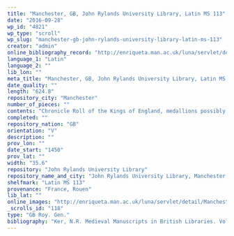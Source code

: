 ```yaml
---
title: "Manchester, GB, John Rylands University Library, Latin MS 113"
date: "2016-09-28"
wp_id: "4821"
wp_type: "scroll"
wp_slug: "manchester-gb-john-rylands-university-library-latin-ms-113"
creator: "admin"
online_bibliography_record: "http://enriqueta.man.ac.uk/luna/servlet/detail/Manchester~91~1~365587~123911?qvq=q:%3D%22Latin%2BMS%2B113%22;lc:Manchester~91~1&mi=4&trs=14"
language_1: "Latin"
language_2: ""
lib_lon: ""
meta_title: "Manchester, GB, John Rylands University Library, Latin MS 113"
date_quality: ""
length: "624.8"
repository_city: "Manchester"
number_of_pieces: ""
contents: "Chronicle Roll of the Kings of England, medallions possibly executed at Rouen."
completed: ""
repository_nation: "GB"
orientation: "V"
description: ""
prov_lon: ""
date_start: "1450"
prov_lat: ""
width: "35.6"
repository: "John Rylands University Library"
repository_name_and_city: "John Rylands University Library, Manchester GB"
shelfmark: "Latin MS 113"
provenance: "France, Rouen"
lib_lat: ""
online_images: "http://enriqueta.man.ac.uk/luna/servlet/detail/Manchester~91~1~365587~123911?qvq=q:%3D%22Latin%2BMS%2B113%22;lc:Manchester~91~1&mi=4&trs=14"
_scrolls_id: "118"
type: "GB Roy. Gen."
bibliography: "Ker, N.R. Medieval Manuscripts in British Libraries. Vol. I. Oxford: Clarendon, 1969, 464-468."
---
```



